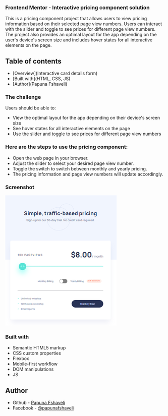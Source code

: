 ### Frontend Mentor - Interactive pricing component solution

This is a pricing component project that allows users to view pricing information based on their selected page view numbers. Users can interact with the slider and toggle to see prices for different page view numbers. The project also provides an optimal layout for the app depending on the user's device's screen size and includes hover states for all interactive elements on the page.

## Table of contents

- [Overview](Interactive card details form)
- [Built with](HTML, CSS, JS)
- [Author](Papuna Fshaveli)

### The challenge

Users should be able to:

- View the optimal layout for the app depending on their device's screen size
- See hover states for all interactive elements on the page
- Use the slider and toggle to see prices for different page view numbers

### Here are the steps to use the pricing component:

- Open the web page in your browser.
- Adjust the slider to select your desired page view number.
- Toggle the switch to switch between monthly and yearly pricing.
- The pricing information and page view numbers will update accordingly.

### Screenshot

![](images/screenshot.PNG)

### Built with

- Semantic HTML5 markup
- CSS custom properties
- Flexbox
- Mobile-first workflow
- DOM manipulations
- JS

## Author

- Github - [Papuna Fshaveli](https://github.com/papunafshaveli)
- Facebook - [@papunafshaveli](https://www.facebook.com/papunafshaveli)

